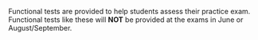 Functional tests are provided to help students assess their practice exam. Functional tests like these will __NOT__ be provided at the exams in June or August/September.